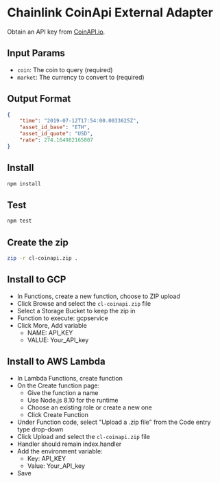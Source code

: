 # Chainlink CoinApi External Adapter

Obtain an API key from [CoinAPI.io](https://www.coinapi.io/pricing).

## Input Params

- `coin`: The coin to query (required)
- `market`: The currency to convert to (required)

## Output Format

```json
{
	"time": "2019-07-12T17:54:00.0033625Z",
	"asset_id_base": "ETH",
	"asset_id_quote": "USD",
	"rate": 274.164982165807
}
```

## Install

```bash
npm install
```

## Test

```bash
npm test
```

## Create the zip

```bash
zip -r cl-coinapi.zip .
```

## Install to GCP

- In Functions, create a new function, choose to ZIP upload
- Click Browse and select the `cl-coinapi.zip` file
- Select a Storage Bucket to keep the zip in
- Function to execute: gcpservice
- Click More, Add variable
  - NAME: API_KEY
  - VALUE: Your_API_key

## Install to AWS Lambda

- In Lambda Functions, create function
- On the Create function page:
  - Give the function a name
  - Use Node.js 8.10 for the runtime
  - Choose an existing role or create a new one
  - Click Create Function
- Under Function code, select "Upload a .zip file" from the Code entry type drop-down
- Click Upload and select the `cl-coinapi.zip` file
- Handler should remain index.handler
- Add the environment variable:
  - Key: API_KEY
  - Value: Your_API_key
- Save
